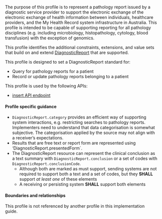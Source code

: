 The purpose of this profile is to represent a pathology report issued by a diagnostic service provider to support the electronic exchange of the electronic exchange of health information between individuals, healthcare providers, and the My Health Record system infrastructure in Australia. This profile is intended to be capable of supporting reporting for all pathology disciplines (e.g. including microbiology, histopathology, cytology, blood transfusion) with the exception of genomics.

This profile identifies the additional constraints, extensions, and value sets that build on and extend [DiagnosticReport](http://hl7.org/fhir/R4/diagnosticreport.html) that are supported. 

This profile is designed to set a DiagnosticReport standard for:
* Query for pathology reports for a patient
* Record or update pathology reports belonging to a patient

This profile is used by the following APIs:
* [insert API endpoint](StructureDefinition-TBD-1.html)


#### Profile specific guidance
- `DiagnosticReport.category` provides an efficient way of supporting system interactions, e.g. restricting searches to pathology reports. Implementers need to understand that data categorisation is somewhat subjective. The categorisation applied by the source may not align with a receiver’s expectations.
- Results that are free text or report form are represented using ‘DiagnosticReport.presentedForm`.
- The DiagnosticReport resource can represent the clinical conclusion as a text summary with `DiagnosticReport.conclusion` or a set of codes with `DiagnosticReport.conclusionCode`.
  - Although both are marked as must support, sending systems are not required to support both a text and a set of codes, but they **SHALL** support *at least one* of these elements
  - A receiving or persisting system **SHALL** support both elements


#### Boundaries and relationships
This profile is not referenced by another profile in this implementation guide.  
